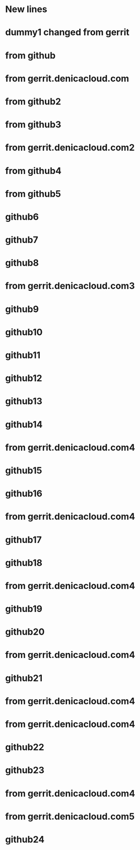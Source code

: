 # New lines
# dummy1 changed from gerrit
# from github
# from gerrit.denicacloud.com
# from github2
# from github3

# from gerrit.denicacloud.com2
# from github4
# from github5
# github6
# github7
# github8
# from gerrit.denicacloud.com3
# github9
# github10
# github11
# github12
# github13
# github14
# from gerrit.denicacloud.com4
# github15
# github16
# from gerrit.denicacloud.com4
# github17
# github18
# from gerrit.denicacloud.com4
# github19
# github20
# from gerrit.denicacloud.com4
# github21
# from gerrit.denicacloud.com4
# from gerrit.denicacloud.com4
# github22
# github23
# from gerrit.denicacloud.com4
# from gerrit.denicacloud.com5
# github24
